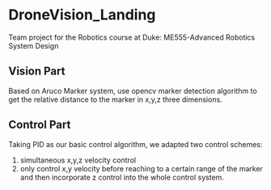 # DroneVision_Landing
Team project for the Robotics course at Duke: ME555-Advanced Robotics System Design

## Vision Part
Based on Aruco Marker system, use opencv marker detection algorithm to get the relative distance to the marker in x,y,z three dimensions.

## Control Part
Taking PID as our basic control algorithm, we adapted two control schemes: 
1. simultaneous x,y,z velocity control 
2. only control x,y velocity before reaching to a certain range of the marker and then incorporate z control into the whole control system.
